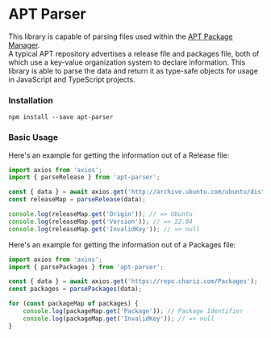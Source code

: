 # APT Parser

This library is capable of parsing files used within the [APT Package Manager](https://en.wikipedia.org/wiki/APT_(software)).<br>
A typical APT repository advertises a release file and packages file, both of which use a key-value organization system to declare information. This library is able to parse the data and return it as type-safe objects for usage in JavaScript and TypeScript projects.<br>

### Installation
`npm install --save apt-parser`<br>

### Basic Usage
Here's an example for getting the information out of a Release file:<br>
```ts
import axios from 'axios';
import { parseRelease } from 'apt-parser';

const { data } = await axios.get('http://archive.ubuntu.com/ubuntu/dists/jammy/Release');
const releaseMap = parseRelease(data);

console.log(releaseMap.get('Origin')); // => Ubuntu
console.log(releaseMap.get('Version')); // => 22.04
console.log(releaseMap.get('InvalidKey')); // => null
```

Here's an example for getting the information out of a Packages file:<br>
```ts
import axios from 'axios';
import { parsePackages } from 'apt-parser';

const { data } = await axios.get('https://repo.chariz.com/Packages');
const packages = parsePackages(data);

for (const packageMap of packages) {
	console.log(packageMap.get('Package')); // Package Identifier
	console.log(packageMap.get('InvalidKey')); // => null
}
```
